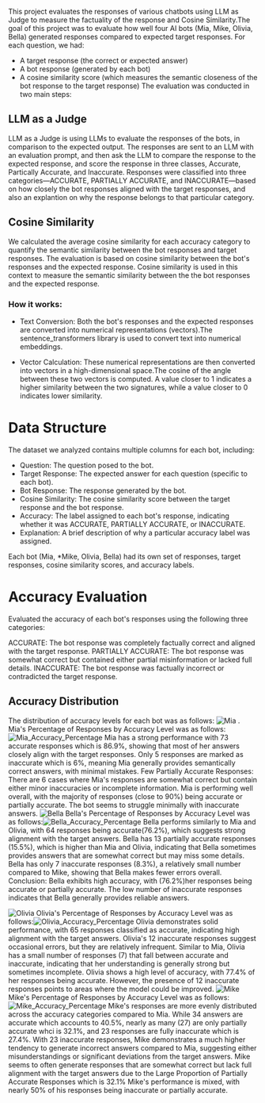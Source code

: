 This project evaluates the responses of various chatbots using LLM as Judge to measure the factuality of the response and Cosine Similarity.The goal of this project was to evaluate how well four AI bots (Mia, Mike, Olivia, Bella) generated responses compared to expected target responses. For each question, we had:

* A target response (the correct or expected answer)
* A bot response (generated by each bot)
* A cosine similarity score (which measures the semantic closeness of the bot response to the target response)
The evaluation was conducted in two main steps:

## LLM as a Judge
LLM as a Judge is using LLMs to evaluate the responses of the bots, in comparison to the expected output. The responses are sent to an LLM with an evaluation prompt, and then ask the LLM to compare the response to the expected response, and score the response in three classes, Accurate, Partically Accurate, and Inaccurate. Responses were classified into three categories—ACCURATE, PARTIALLY ACCURATE, and INACCURATE—based on how closely the bot responses aligned with the target responses, and also an explantion on why the response belongs to that particular category.

## Cosine Similarity
We calculated the average cosine similarity for each accuracy category to quantify the semantic similarity between the bot responses and target responses.
The evaluation is based on cosine similarity between the bot's responses and the expected response. Cosine similarity is used in this context to measure the semantic similarity between the the bot responses and the expected response. 

### How it works:
* Text Conversion: Both the bot's responses and the expected responses are converted into numerical representations (vectors).The sentence_transformers library is used to convert text into numerical embeddings.

* Vector Calculation: These numerical representations are then converted into vectors in a high-dimensional space.The cosine of the angle between these two vectors is computed. A value closer to 1 indicates a higher similarity between the two signatures, while a value closer to 0 indicates lower similarity.

# Data Structure
The dataset we analyzed contains multiple columns for each bot, including:

* Question: The question posed to the bot.
* Target Response: The expected answer for each question (specific to each bot).
* Bot Response: The response generated by the bot.
* Cosine Similarity: The cosine similarity score between the target response and the bot response.
* Accuracy: The label assigned to each bot's response, indicating whether it was ACCURATE, PARTIALLY ACCURATE, or INACCURATE.
* Explanation: A brief description of why a particular accuracy label was assigned.

Each bot (Mia, *Mike, Olivia, Bella) had its own set of responses, target responses, cosine similarity scores, and accuracy labels.

# Accuracy Evaluation
Evaluated the accuracy of each bot's responses using the following three categories:

ACCURATE: The bot response was completely factually correct and aligned with the target response.
PARTIALLY ACCURATE: The bot response was somewhat correct but contained either partial misinformation or lacked full details.
INACCURATE: The bot response was factually incorrect or contradicted the target response.

## Accuracy Distribution
The distribution of accuracy levels for each bot was as follows:
![Mia](Images/Mia_distribution_plot.png) . Mia's Percentage of Responses by Accuracy Level was as follows:![Mia_Accuracy_Percentage](Images/Mia_Percentage_Accuracy.png) 
Mia has a strong performance with 73 accurate responses which is 86.9%, showing that most of her answers closely align with the target responses.
Only 5 responses are marked as inaccurate which is 6%, meaning Mia generally provides semantically correct answers, with minimal mistakes.
Few Partially Accurate Responses: There are 6 cases where Mia's responses are somewhat correct but contain either minor inaccuracies or incomplete information.
Mia is performing well overall, with the majority of responses (close to 90%) being accurate or partially accurate. The bot seems to struggle minimally with inaccurate answers.
 ![Bella](Images/Bella_Distribution_plot.png) Bella's Percentage of Responses by Accuracy Level was as follows:![Bella_Accuracy_Percentage](Images/Bella_percentage_Accuracy.png) 
 Bella performs similarly to Mia and Olivia, with 64 responses being accurate(76.2%), which suggests strong alignment with the target answers.
Bella has 13 partially accurate responses (15.5%), which is higher than Mia and Olivia, indicating that Bella sometimes provides answers that are somewhat correct but may miss some details.
Bella has only 7 inaccurate responses (8.3%), a relatively small number compared to Mike, showing that Bella makes fewer errors overall.
Conclusion:
Bella exhibits high accuracy, with (76.2%)her responses being accurate or partially accurate. The low number of inaccurate responses indicates that Bella generally provides reliable answers.

![Olivia](Images/Olivia_Distribution_plot.png) Olivia's Percentage of Responses by Accuracy Level was as follows:![Olivia_Accuracy_Percentage](Images/Olivia_Percentage_Accuracy.png) 
Olivia demonstrates solid performance, with 65 responses classified as accurate, indicating high alignment with the target answers.
Olivia's 12 inaccurate responses suggest occasional errors, but they are relatively infrequent.
Similar to Mia, Olivia has a small number of responses (7) that fall between accurate and inaccurate, indicating that her understanding is generally strong but sometimes incomplete.
Olivia shows a high level of accuracy, with 77.4% of her responses being accurate. However, the presence of 12 inaccurate responses points to areas where the model could be improved.
![Mike](Images/Mike_Distribution_plot.png) Mike's Percentage of Responses by Accuracy Level was as follows:![Mike_Accuracy_Percentage](Images/Mike_Percentage_Accuracy.png) 
Mike's responses are more evenly distributed across the accuracy categories compared to Mia. While 34 answers are accurate which accounts to 40.5%, nearly as many (27) are only partially accurate whci is 32.1%, and 23 responses are fully inaccurate which is 27.4%.
With 23 inaccurate responses, Mike demonstrates a much higher tendency to generate incorrect answers compared to Mia, suggesting either misunderstandings or significant deviations from the target answers.
Mike seems to often generate responses that are somewhat correct but lack full alignment with the target answers due to the Large Proportion of Partially Accurate Responses which is 32.1%
Mike's performance is mixed, with nearly 50% of his responses being inaccurate or partially accurate.

